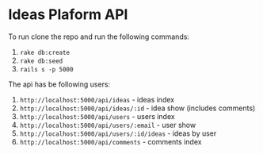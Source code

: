 # Ideas Plaform API

To run clone the repo and run the following commands:
1. `rake db:create`
2. `rake db:seed`
3. `rails s -p 5000`

The api has be following users: 
1. `http://localhost:5000/api/ideas` - ideas index
2. `http://localhost:5000/api/ideas/:id` - idea show (includes comments)
3. `http://localhost:5000/api/users` - users index
4. `http://localhost:5000/api/users/:email` - user show
5. `http://localhost:5000/api/users/:id/ideas` - ideas by user
6. `http://localhost:5000/api/comments` - comments index

